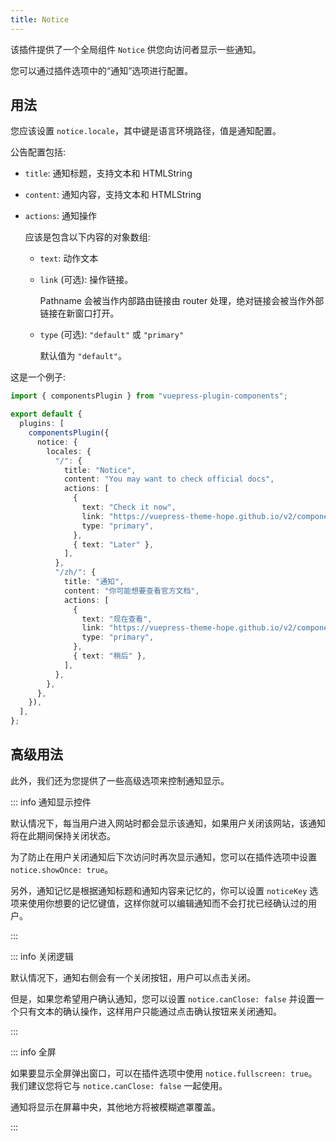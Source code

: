 ```yaml
---
title: Notice
---
```


该插件提供了一个全局组件 `Notice` 供您向访问者显示一些通知。

您可以通过插件选项中的“通知”选项进行配置。

<!-- more -->

## 用法

您应该设置 `notice.locale`，其中键是语言环境路径，值是通知配置。

公告配置包括:

- `title`: 通知标题，支持文本和 HTMLString
- `content`: 通知内容，支持文本和 HTMLString
- `actions`: 通知操作

  应该是包含以下内容的对象数组:

  - `text`: 动作文本
  - `link` (可选): 操作链接。

    Pathname 会被当作内部路由链接由 router 处理，绝对链接会被当作外部链接在新窗口打开。

  - `type` (可选): `"default"` 或 `"primary"`

    默认值为 `"default"`。

这是一个例子:

```ts
import { componentsPlugin } from "vuepress-plugin-components";

export default {
  plugins: [
    componentsPlugin({
      notice: {
        locales: {
          "/": {
            title: "Notice",
            content: "You may want to check official docs",
            actions: [
              {
                text: "Check it now",
                link: "https://vuepress-theme-hope.github.io/v2/components/notice.html",
                type: "primary",
              },
              { text: "Later" },
            ],
          },
          "/zh/": {
            title: "通知",
            content: "你可能想要查看官方文档",
            actions: [
              {
                text: "现在查看",
                link: "https://vuepress-theme-hope.github.io/v2/components/notice.html",
                type: "primary",
              },
              { text: "稍后" },
            ],
          },
        },
      },
    }),
  ],
};
```

## 高级用法

此外，我们还为您提供了一些高级选项来控制通知显示。

::: info 通知显示控件

默认情况下，每当用户进入网站时都会显示该通知，如果用户关闭该网站，该通知将在此期间保持关闭状态。

为了防止在用户关闭通知后下次访问时再次显示通知，您可以在插件选项中设置 `notice.showOnce: true`。

另外，通知记忆是根据通知标题和通知内容来记忆的，你可以设置 `noticeKey` 选项来使用你想要的记忆键值，这样你就可以编辑通知而不会打扰已经确认过的用户。

:::

::: info 关闭逻辑

默认情况下，通知右侧会有一个关闭按钮，用户可以点击关闭。

但是，如果您希望用户确认通知，您可以设置 `notice.canClose: false` 并设置一个只有文本的确认操作，这样用户只能通过点击确认按钮来关闭通知。

:::

::: info 全屏

如果要显示全屏弹出窗口，可以在插件选项中使用 `notice.fullscreen: true`。我们建议您将它与 `notice.canClose: false` 一起使用。

通知将显示在屏幕中央，其他地方将被模糊遮罩覆盖。

:::
